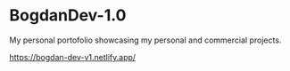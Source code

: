 # BogdanDev-1.0
My personal portofolio showcasing my personal and commercial projects. 


https://bogdan-dev-v1.netlify.app/
